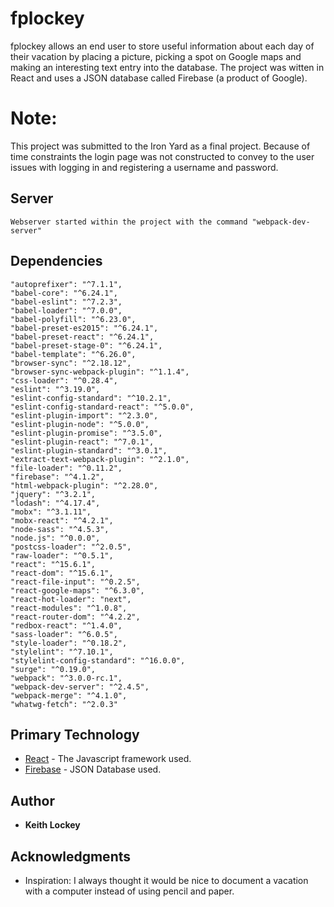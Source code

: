 # fplockey  
fplockey allows an end user to store useful information about each day of their vacation by placing a picture, picking a   spot on Google maps and making an interesting text entry into the database.  The project was witten in React and uses a       JSON database called Firebase (a product of Google).   

# Note: 
This project was submitted to the Iron Yard as a final project.  Because of time constraints the login page was not constructed to convey to the user issues with logging in and registering a username and password. 

## Server
    Webserver started within the project with the command "webpack-dev-server"

## Dependencies
    "autoprefixer": "^7.1.1",
    "babel-core": "^6.24.1",
    "babel-eslint": "^7.2.3",
    "babel-loader": "^7.0.0",
    "babel-polyfill": "^6.23.0",
    "babel-preset-es2015": "^6.24.1",
    "babel-preset-react": "^6.24.1",
    "babel-preset-stage-0": "^6.24.1",
    "babel-template": "^6.26.0",
    "browser-sync": "^2.18.12",
    "browser-sync-webpack-plugin": "^1.1.4",
    "css-loader": "^0.28.4",
    "eslint": "^3.19.0",
    "eslint-config-standard": "^10.2.1",
    "eslint-config-standard-react": "^5.0.0",
    "eslint-plugin-import": "^2.3.0",
    "eslint-plugin-node": "^5.0.0",
    "eslint-plugin-promise": "^3.5.0",
    "eslint-plugin-react": "^7.0.1",
    "eslint-plugin-standard": "^3.0.1",
    "extract-text-webpack-plugin": "^2.1.0",
    "file-loader": "^0.11.2",
    "firebase": "^4.1.2",
    "html-webpack-plugin": "^2.28.0",
    "jquery": "^3.2.1",
    "lodash": "^4.17.4",
    "mobx": "^3.1.11",
    "mobx-react": "^4.2.1",
    "node-sass": "^4.5.3",
    "node.js": "^0.0.0",
    "postcss-loader": "^2.0.5",
    "raw-loader": "^0.5.1",
    "react": "^15.6.1",
    "react-dom": "^15.6.1",
    "react-file-input": "^0.2.5",
    "react-google-maps": "^6.3.0",
    "react-hot-loader": "next",
    "react-modules": "^1.0.8",
    "react-router-dom": "^4.2.2",
    "redbox-react": "^1.4.0",
    "sass-loader": "^6.0.5",
    "style-loader": "^0.18.2",
    "stylelint": "^7.10.1",
    "stylelint-config-standard": "^16.0.0",
    "surge": "^0.19.0",
    "webpack": "^3.0.0-rc.1",
    "webpack-dev-server": "^2.4.5",
    "webpack-merge": "^4.1.0",
    "whatwg-fetch": "^2.0.3"

## Primary Technology


* [React](https://facebook.github.io/react/) - The Javascript framework used.
* [Firebase](https://firebase.google.com/) - JSON Database used.

## Author

* **Keith Lockey** 

## Acknowledgments

* Inspiration:  I always thought it would be nice to document a vacation with a computer instead of using pencil and paper.
